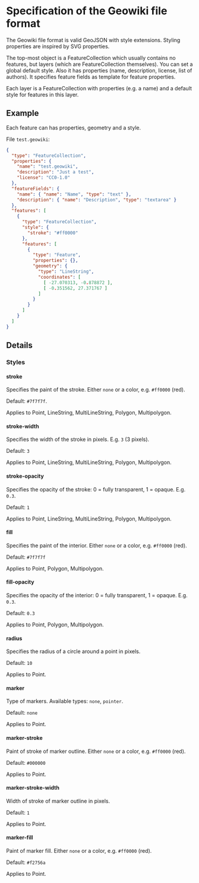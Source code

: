 # Specification of the Geowiki file format
The Geowiki file format is valid GeoJSON with style extensions. Styling properties are inspired by SVG properties.

The top-most object is a FeatureCollection which usually contains no features, but layers (which are FeatureCollection themselves). You can set a global default style. Also it has properties (name, description, license, list of authors). It specifies feature fields as template for feature properties.

Each layer is a FeatureCollection with properties (e.g. a name) and a default style for features in this layer.

## Example
Each feature can has properties, geometry and a style.

File `test.geowiki`:
```json
{
  "type": "FeatureCollection",
  "properties": {
    "name": "test.geowiki",
    "description": "Just a test",
    "license": "CC0-1.0"
  },
  "featureFields": {
    "name": { "name": "Name", "type": "text" },
    "description": { "name": "Description", "type": "textarea" }
  },
  "features": [
    {
      "type": "FeatureCollection",
      "style": {
        "stroke": "#ff0000"
      },
      "features": [
        {
          "type": "Feature",
          "properties": {},
          "geometry": {
            "type": "LineString",
            "coordinates": [
              [ -27.070313, -0.878872 ],
              [ -0.351562, 27.371767 ]
            ]
          }
        }
      ]
    }
  ]
}
```

## Details
### Styles
#### stroke
Specifies the paint of the stroke. Either `none` or a color, e.g. `#ff0000` (red).

Default: `#7f7f7f`.

Applies to Point, LineString, MultiLineString, Polygon, Multipolygon.

#### stroke-width
Specifies the width of the stroke in pixels. E.g. `3` (3 pixels).

Default: `3`

Applies to Point, LineString, MultiLineString, Polygon, Multipolygon.

#### stroke-opacity
Specifies the opacity of the stroke: 0 = fully transparent, 1 = opaque. E.g. `0.3`.

Default: `1`

Applies to Point, LineString, MultiLineString, Polygon, Multipolygon.

#### fill
Specifies the paint of the interior. Either `none` or a color, e.g. `#ff0000` (red).

Default: `#7f7f7f`

Applies to Point, Polygon, Multipolygon.

#### fill-opacity
Specifies the opacity of the interior: 0 = fully transparent, 1 = opaque. E.g. `0.3`.

Default: `0.3`

Applies to Point, Polygon, Multipolygon.

#### radius
Specifies the radius of a circle around a point in pixels.

Default: `10`

Applies to Point.

#### marker
Type of markers. Available types: `none`, `pointer`.

Default: `none`

Applies to Point.

#### marker-stroke
Paint of stroke of marker outline. Either `none` or a color, e.g. `#ff0000` (red).

Default: `#000000`

Applies to Point.

#### marker-stroke-width
Width of stroke of marker outline in pixels.

Default: `1`

Applies to Point.

#### marker-fill
Paint of marker fill. Either `none` or a color, e.g. `#ff0000` (red).

Default: `#f2756a`

Applies to Point.
